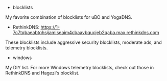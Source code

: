 * blocklists

My favorite combination of blocklists for uBO and YogaDNS.

* RethinkDNS: https://1-7c7tqbaeabtqhsijamiseaim4cbaavbqucjeb2qaba.max.rethinkdns.com

These blocklists include aggressive security blocklists, moderate ads, and telemetry blocklists.

* windows

My DIY list. For more Windows telemetry blocklists, check out those in RethinkDNS and Hagezi's blocklist.
